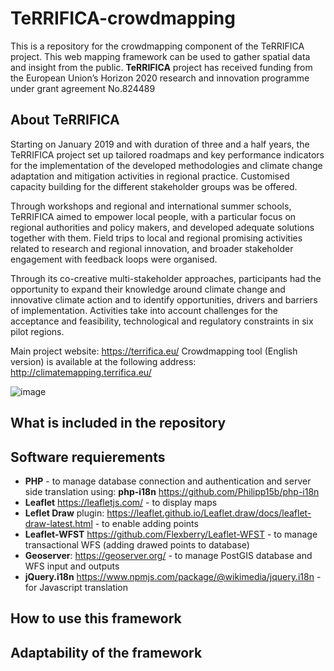 # TeRRIFICA-crowdmapping
This is a repository for the crowdmapping component of the TeRRIFICA project. This web mapping framework can be used to gather spatial data and insight from the public.
**TeRRIFICA** project has received funding from the European Union’s Horizon 2020 research and innovation programme under grant agreement No.824489

## About TeRRIFICA

Starting on January 2019 and with duration of three and a half years, the TeRRIFICA project set up tailored roadmaps and key performance indicators for the implementation of the developed methodologies and climate change adaptation and mitigation activities in regional practice. Customised capacity building for the different stakeholder groups was be offered.

Through workshops and regional and international summer schools, TeRRIFICA aimed to empower local people, with a particular focus on regional authorities and policy makers, and developed adequate solutions together with them. Field trips to local and regional promising activities related to research and regional innovation, and broader stakeholder engagement with feedback loops were organised.

Through its co-creative multi-stakeholder approaches, participants had the opportunity to expand their knowledge around climate change and innovative climate action and to identify opportunities, drivers and barriers of implementation. Activities take into account challenges for the acceptance and feasibility, technological and regulatory constraints in six pilot regions.

Main project website: https://terrifica.eu/
Crowdmapping tool (English version) is available at the following address: http://climatemapping.terrifica.eu/

![image](https://user-images.githubusercontent.com/10100274/171247090-f85bb75e-c27f-431b-9b61-e7130e74506a.png)


## What is included in the repository

## Software requierements

- **PHP** - to manage database connection and authentication and server side translation using: **php-i18n** https://github.com/Philipp15b/php-i18n
- **Leaflet** https://leafletjs.com/  - to display maps
- **Leflet Draw** plugin: https://leaflet.github.io/Leaflet.draw/docs/leaflet-draw-latest.html - to enable adding points
- **Leaflet-WFST** https://github.com/Flexberry/Leaflet-WFST - to manage transactional WFS (adding drawed points to database)
- **Geoserver**: https://geoserver.org/ - to manage PostGIS database and WFS input and outputs
- **jQuery.i18n** https://www.npmjs.com/package/@wikimedia/jquery.i18n - for Javascript translation

## How to use this framework

## Adaptability of the framework



